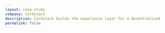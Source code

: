```yaml
---
layout: case-study
company: Cardstack
description: Cardstack builds the experience layer for a decentralized internet. Mainmatter helped them complete their Card UI system and validate its abilities in various prototype projects, identifying and fixing some issues in their core framework along the way.
permalink: false
---
```

